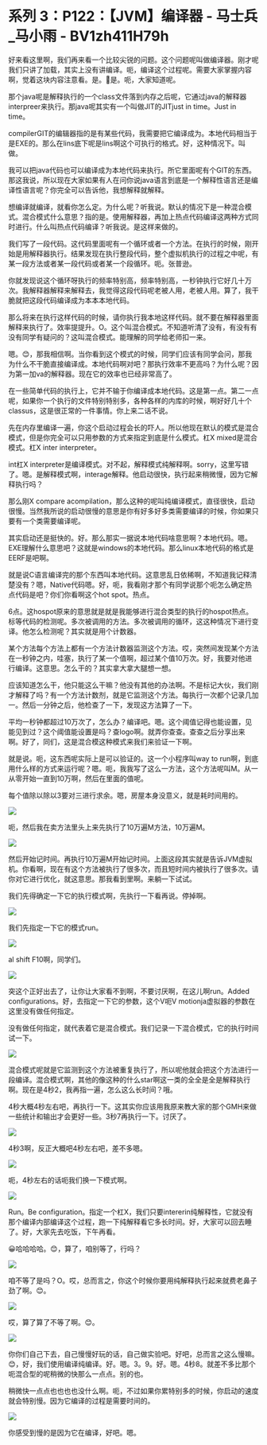 # 系列 3：P122：【JVM】编译器 - 马士兵_马小雨 - BV1zh411H79h

好来看这里啊，我们再来看一个比较尖锐的问题。这个问题呢叫做编译器。刚才呢我们只讲了加载，其实上没有讲编译。呃，编译这个过程呢。需要大家掌握内容啊，觉着这块内容注意看。是。🤧是。呃，大家知道呢。

那个java呢是解释执行的一个class文件落到内存之后呢，它通过java的解释器interpreer来执行。那java呢其实有一个叫做JIT的JITjust in time。Just in time。

compilerGIT的编辑器指的是有某些代码，我需要把它编译成为。本地代码相当于是EXE的。那么在lins底下呢是lins啊这个可执行的格式。好，这种情况下。叫做。

我可以把java代码也可以编译成为本地代码来执行。所它里面呢有个GIT的东西。那这我说，所以现在大家如果有人在问你说java语言到底是一个解释性语言还是编译性语言呢？你完全可以告诉他，我想解释就解释。

想编译就编译，就看你怎么定。为什么呢？听我说。默认的情况下是一种混合模式。混合模式什么意思？指的是。使用解释器，再加上热点代码编译这两种方式同时进行。什么叫热点代码编译？听我说。是这样来做的。

我们写了一段代码。这代码里面呢有一个循环或者一个方法。在执行的时候，刚开始是用解释器执行。结果发现在执行整段代码，整个虚拟机执行的过程之中呢，有某一段方法或者某一段代码或者某一个段循环。呃。张普逊。

你就发现说这个循环呀执行的频率特别高，频率特别高，一秒钟执行它好几十万次。我解释器解释来解释去，我觉得这段代码呢老被人用，老被人用。算了，我干脆就把这段代码编译成为本本本地代码。

那么将来在执行这样代码的时候，请你执行我本地这样代码。就不要在解释器里面解释来执行了。效率提提升。O。这个叫混合模式。不知道听清了没有，有没有有没有同学有疑问的？这叫混合模式。能理解的同学给老师扣一来。

嗯。😊，那我相信啊。当你看到这个模式的时候，同学们应该有同学会问，那我为什么不干脆直接编译成。本地代码啊对吧？那执行效率不更高吗？为什么呢？因为第一加va的解释器。现在它的效率也已经非常高了。

在一些简单代码的执行上，它并不输于你编译成本地代码。这是第一点。第二一点呢，如果你一个执行的文件特别特别多，各种各样的内库的时候，啊好好几十个classus，这是很正常的一件事情。你上来二话不说。

先在内存里编译一遍，你这个启动过程会长的吓人。所以他现在默认的模式是混合模式，但是你完全可以只用参数的方式来指定到底是什么模式。杠X mixed是混合模式。杠X inter interpreter。

int杠X interpreter是编译模式。对不起，解释模式纯解释啊。sorry，这里写错了。嗯。是解释模式啊，interage解释。他启动很快，执行起来稍微慢，因为它解释执行吗？

那么刚X compare acompilation，那么这种的呢叫纯编译模式，直径很快，启动很慢。当然我所说的启动很慢的意思是你有好多好多类需要编译的时候，你如果只要有一个类需要编译呢。

其实启动还是挺快的。好。那么那实一据说本地代码啥意思啊？本地代码。嗯。EXE理解什么意思吧？这就是windows的本地代码。那么linux本地代码的格式是EERF是吧啊。

就是说C语言编译完的那个东西叫本地代码。这意思乱日依稀啊，不知道我记释清楚没有？嗯，Native代码嗯。好，呃，我看刚才那个有同学说那个呃怎么确定热点代码是吧？你们你看啊这个hot spot。热点。

6点。这hospot原来的意思就是就是我能够进行混合类型的执行的hospot热点。标等代码的检测呢。多次被调用的方法。多次被调用的循环，这这种情况下进行变译。他怎么检测呢？其实就是用个计数器。

某个方法每个方法上都有一个方法计数器监测这个方法。哎，突然间发现某个方法在一秒钟之内，哇塞，执行了某一个值啊，超过某个值10万次。好，我要对他进行编译。这意思。怎么干的？其实拿大拿大腿想一想。

应该知道怎么干，他只能这么干嘛？他没有其他的办法啊。不是标记大伙，我们刚才解释了吗？有一个方法计数剂，就是它监测这个方法。每执行一次都个记录几加一。然后一分钟之后，他检查了一下，发现这方法算了一下。

平均一秒钟都超过10万次了，怎么办？编译吧。嗯。这个阈值记得也能设置，见能见到过？这个阈值能设置是吗？查logo啊。就弄你查查。查查之后分享出来啊。好了，同们，这是混合模这种模式来我们来验证一下啊。

就是说。呃，这东西呢实际上是可以验证的。这一个小程序叫way to run啊，到底用什么样的方式来运行呢？嗯。呃，我我写了这么一方法，这个方法呢叫M。从一从零开始一直到10万啊，然后在里面的值呢。

每个值除以除以3要对三进行求余。嗯，房屋本身没意义，就是耗时间用的。

![](img/87e225599ddaed0c2e4845e00e1639bc_1.png)

呃，然后我在卖方法里头上来先执行了10万遍M方法，10万遍M。

![](img/87e225599ddaed0c2e4845e00e1639bc_3.png)

然后开始记时间。再执行10万遍M开始记时间。上面这段其实就是告诉JVM虚拟机。你看啊，现在有这个方法被执行了很多次，而且短时间内被执行了很多次。请你对它进行优化，就这意思。那我看到里啊。来躺一下试试。

我们先得确定一下它的执行模式啊，先执行一下看再说。停掉啊。

![](img/87e225599ddaed0c2e4845e00e1639bc_5.png)

我们先指定一下它的模式run。

![](img/87e225599ddaed0c2e4845e00e1639bc_7.png)

al shift F10啊，同学们。

![](img/87e225599ddaed0c2e4845e00e1639bc_9.png)

突这个正好出去了，让你让大家看不到啊，不要讨厌啊，在这儿啊run。Added configurations。好，去指定一下它的参数，这个V呃V motionja虚拟器的参数在这里没有做任何指定。

没有做任何指定，就代表着它是混合模式。我们记录一下混合模式，它的执行时间试一下。

![](img/87e225599ddaed0c2e4845e00e1639bc_11.png)

混合模式呢就是它监测到这个方法被重复执行了，所以呢他就会把这个方法进行一段编译。混合模式啊，其他的像这种的什么star啊这一类的全全是全是解释执行啊。现在是4秒2，我再指一遍，怎么这么长时间？哦。

4秒大概4秒左右吧，再执行一下。这其实你应该用我原来教大家的那个GMH来做一些统计和输出才会更好一些。3秒7再执行一下。讨厌了。



![](img/87e225599ddaed0c2e4845e00e1639bc_13.png)

4秒3啊，反正大概吧4秒左右吧，差不多嗯。

![](img/87e225599ddaed0c2e4845e00e1639bc_15.png)

呃，4秒左右的话呃我们换一下模式啊。

![](img/87e225599ddaed0c2e4845e00e1639bc_17.png)

Run。Be configuration。指定一个杠X，我们只要intererin纯解释性，它就没有那个编译内部编译这个过程，跑一下纯解释看它多长时间。好，大家可以回去睡了。好，大家先去吃饭，下午再看。

😀哈哈哈哈。😊，算了，咱别等了，行吗？

![](img/87e225599ddaed0c2e4845e00e1639bc_19.png)

咱不等了是吗？O。哎，总而言之，你这个时候你要用纯解释执行起来就费老鼻子劲了啊。😊。

![](img/87e225599ddaed0c2e4845e00e1639bc_21.png)

哎，算了算了不等了啊。😊。

![](img/87e225599ddaed0c2e4845e00e1639bc_23.png)

你你们自己下去，自己慢慢好玩的话，自己做实验吧。好吧，总而言之这么慢嘛。😊，好，我们使用编译纯编译。好。嗯。3。9。好。嗯。4秒8。就差不多比那个呃混合型的呢稍微的快那么一点点。别的也。

稍微快一点点也也也也没什么啊。呃，不过如果你累特别多的时候，你启动的速度就会特别慢。因为它编译的过程是需要时间的。



![](img/87e225599ddaed0c2e4845e00e1639bc_25.png)

你感受到慢的是因为它在编译，好吧。嗯。